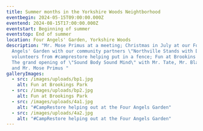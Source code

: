 ```yaml
---
title: Summer months in the Yorkshire Woods Neightborhood
eventbegin: 2024-05-15T09:00:00.000Z
eventend: 2024-08-15T17:00:00.000Z
eventstart: Beginning of summer
eventstop: End of summer
location: Four Angels' Garden, Yorkshire Woods
description: "Mr. Mose Primus at a meeting; Christmas in July at our Four
  Angels' Garden with our community partners \"Northville Stands with Detroit,\"
  volunteers from #camprestore helping put in a fence; Fun at Brookins Park!!
  The grand opening of \"Sound Body Sound Mind\" with Mr. Tate, Mr. Blackwell
  and Mr. Mose Primus "
galleryImages:
  - src: /images/uploads/bp1.jpg
    alt: Fun at Brookings Park
  - src: /images/uploads/bp2.jpg
    alt: Fun at Brookings Park
  - src: /images/uploads/4a1.jpg
    alt: "#CampRestore helping out at the Four Angels Garden"
  - src: /images/uploads/4a2.jpg
    alt: "#CampRestore helping out at the Four Angels Garden"
---
```


